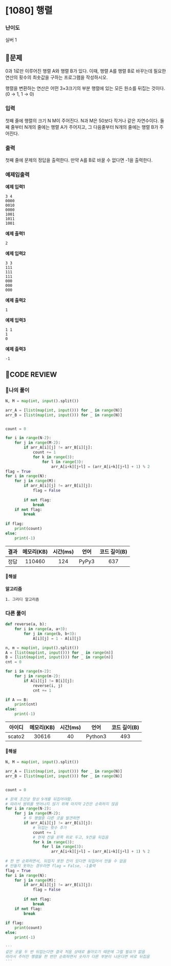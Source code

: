 # [1080] 행렬

### **난이도**
실버 1
## **📝문제**
0과 1로만 이루어진 행렬 A와 행렬 B가 있다. 이때, 행렬 A를 행렬 B로 바꾸는데 필요한 연산의 횟수의 최솟값을 구하는 프로그램을 작성하시오.

행렬을 변환하는 연산은 어떤 3×3크기의 부분 행렬에 있는 모든 원소를 뒤집는 것이다. (0 → 1, 1 → 0)
### **입력**
첫째 줄에 행렬의 크기 N M이 주어진다. N과 M은 50보다 작거나 같은 자연수이다. 둘째 줄부터 N개의 줄에는 행렬 A가 주어지고, 그 다음줄부터 N개의 줄에는 행렬 B가 주어진다.
### **출력**
첫째 줄에 문제의 정답을 출력한다. 만약 A를 B로 바꿀 수 없다면 -1을 출력한다.
### **예제입출력**

**예제 입력1**

```
3 4
0000
0010
0000
1001
1011
1001
```

**예제 출력1**

```
2
```

**예제 입력2**

```
3 3
111
111
111
000
000
000
```

**예제 출력2**

```
1
```

**예제 입력3**

```
1 1
1
0
```

**예제 출력3**

```
-1
```

## **🧐CODE REVIEW**

### **🧾나의 풀이**

```python
N, M = map(int, input().split())

arr_A = [list(map(int, input())) for _ in range(N)]
arr_B = [list(map(int, input())) for _ in range(N)]


count = 0

for i in range(N-2):
    for j in range(M-2):
        if arr_A[i][j] != arr_B[i][j]:
            count += 1
            for k in range(3):
                for l in range(3):
                    arr_A[i+k][j+l] = (arr_A[i+k][j+l] + 1) % 2
flag = True
for i in range(N):
    for j in range(M):
        if arr_A[i][j] != arr_B[i][j]:
            flag = False
        
        if not flag:
            break
    if not flag:
        break
    
if flag:
    print(count)
else:
    print(-1)
```

결과	| 메모리(KB) |	시간(ms) |	언어 |	코드 길이(B)
:----:|:-----:|:-----:|:-----:|:--------:
정답|110460|124|PyPy3|637
#### **📝해설**

**알고리즘**
```
1. 그리디 알고리즘
```

### **다른 풀이**

```python
def reverse(a, b):
    for i in range(a, a+3):
        for j in range(b, b+3):
            A[i][j] = 1 - A[i][j]

n, m = map(int, input().split())
A = [list(map(int, input())) for _ in range(n)]
B = [list(map(int, input())) for _ in range(n)]
cnt = 0

for i in range(n-2):
    for j in range(m-2):
        if A[i][j] != B[i][j]:
            reverse(i, j)
            cnt += 1

if A == B:
    print(cnt)
else:
    print(-1)
```

아이디 | 메모리(KB) |	시간(ms) |	언어 |	코드 길이(B) 
:-----:|:-----:|:-----:|:----:|:--------:
scato2|30616|40|Python3|493
#### **📝해설**

```python
N, M = map(int, input().split())

arr_A = [list(map(int, input())) for _ in range(N)]
arr_B = [list(map(int, input())) for _ in range(N)]


count = 0

# 문제 조건상 항상 9개를 뒤집어야함. 
# 따라서 범위를 벗어나지 않기 위해 마지막 2칸은 순회하지 않음
for i in range(N-2):
    for j in range(M-2):
        # 두 행렬중 다른 곳을 발견하면
        if arr_A[i][j] != arr_B[i][j]:
            # 뒤집는 횟수 추가
            count += 1
            # 현재 칸을 왼쪽 위로 두고, 9칸을 뒤집음
            for k in range(3):
                for l in range(3):
                    arr_A[i+k][j+l] = (arr_A[i+k][j+l] + 1) % 2
                    
# 한 번 순회하면서, 뒤집지 못한 칸이 있다면 뒤집어서 만들 수 없음
# 만들지 못하는 경우라면 flag = False, -1출력
flag = True
for i in range(N):
    for j in range(M):
        if arr_A[i][j] != arr_B[i][j]:
            flag = False
        
        if not flag:
            break
    if not flag:
        break
    
if flag:
    print(count)
else:
    print(-1)
    
'''
같은 곳을 두 번 뒤집는다면 결국 처음 상태로 돌아오기 때문에 그럴 필요가 없음  
따라서 주어진 행렬을 한 번만 순회하면서 숫자가 다른 부분이 나온다면 바로 뒤집음  
'''
```